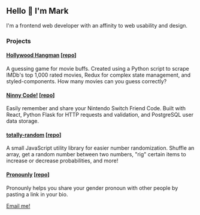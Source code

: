 ## Hello 👋 I'm Mark

I'm a frontend web developer with an affinity to web usability and design.

### Projects

#### [Hollywood Hangman](https://hollywoodhangman.com) [[repo](https://github.com/harlessmark/hollywood-hangman)]
A guessing game for movie buffs. Created using a Python script to scrape IMDb's top 1,000 rated movies, Redux for complex state management, and styled-components. How many movies can you guess correctly?

#### [Ninny Code!](https://ninnycode.com) [[repo](https://github.com/harlessmark/ninnycode)]
Easily remember and share your Nintendo Switch Friend Code. Built with React, Python Flask for HTTP requests and validation, and PostgreSQL user data storage.

#### [totally-random](https://ninnycode.com) [[repo](https://github.com/harlessmark/totally-random)]
A small JavaScript utility library for easier number randomization. Shuffle an array, get a random number between two numbers, "rig" certain items to increase or decrease probabilities, and more!

#### [Pronounly](https://pronounly.netlify.app) [[repo](https://github.com/harlessmark/pronounly)]
Pronounly helps you share your gender pronoun with other people by pasting a link in your bio. 

[Email me!](mailto:mh@omg.lol)
